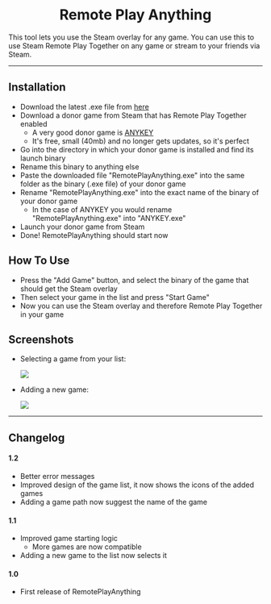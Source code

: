 <h1 align="center">Remote Play Anything</h1>

This tool lets you use the Steam overlay for any game. 
You can use this to use Steam Remote Play Together on any game or stream to your friends via Steam.

---

## Installation
- Download the latest .exe file from [here](https://github.com/Darkblader24/RemotePlayAnything/releases)
- Download a donor game from Steam that has Remote Play Together enabled
  - A very good donor game is [ANYKEY](https://store.steampowered.com/app/790450/ANYKEY/)
  - It's free, small (40mb) and no longer gets updates, so it's perfect
- Go into the directory in which your donor game is installed and find its launch binary
- Rename this binary to anything else
- Paste the downloaded file "RemotePlayAnything.exe" into the same folder as the binary (.exe file) of your donor game
- Rename "RemotePlayAnything.exe" into the exact name of the binary of your donor game
  - In the case of ANYKEY you would rename "RemotePlayAnything.exe" into "ANYKEY.exe"
- Launch your donor game from Steam
- Done! RemotePlayAnything should start now

## How To Use
- Press the "Add Game" button, and select the binary of the game that should get the Steam overlay
- Then select your game in the list and press "Start Game"
- Now you can use the Steam overlay and therefore Remote Play Together in your game

## Screenshots

- Selecting a game from your list:

  ![](https://i.imgur.com/jjAjBep.png)
  

- Adding a new game:
  
  ![](https://i.imgur.com/beIRhVS.png)

---
 
## Changelog

#### 1.2
- Better error messages
- Improved design of the game list, it now shows the icons of the added games
- Adding a game path now suggest the name of the game

#### 1.1
- Improved game starting logic
  - More games are now compatible
- Adding a new game to the list now selects it

#### 1.0
- First release of RemotePlayAnything